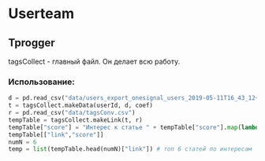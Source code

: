 # Userteam
## Tprogger
tagsCollect - главный файл. Он делает всю работу.

### Использование:

```python
d = pd.read_csv("data/users_export_onesignal_users_2019-05-11T16_43_12+00_00.csv")
t = tagsCollect.makeData(userId, d, coef)
r = pd.read_csv("data/tagsConv.csv")
tempTable = tagsCollect.makeLink(t, r)
tempTable["score"] = "Интерес к статье " + tempTable["score"].map(lambda x:str(round(float(x))))
tempTable[["link","score"]]
numN = 6
temp = list(tempTable.head(numN)["link"]) # топ 6 статей по интересам
```
